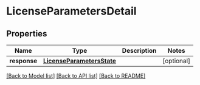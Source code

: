 # LicenseParametersDetail

## Properties
Name | Type | Description | Notes
------------ | ------------- | ------------- | -------------
**response** | [**LicenseParametersState**](LicenseParametersState.md) |  | [optional] 

[[Back to Model list]](../README.md#documentation-for-models) [[Back to API list]](../README.md#documentation-for-api-endpoints) [[Back to README]](../README.md)


